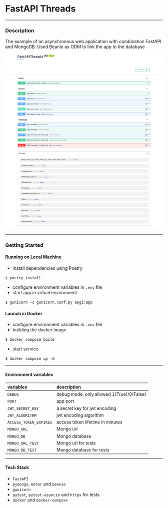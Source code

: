 # FastAPI Threads

___

### Description

The example of an asynchronous web application with combination FastAPI and MongoDB. Used Beanie as ODM to link the app
to the database
![](img/docs.png)
___

### Getting Started

#### Running on Local Machine

+ install dependencies using Poetry

````
$ poetry install
````

+ configure environment variables in `.env` file
+ start app in virtual environment

````
$ gunicorn -c gunicorn.conf.py asgi:app
````

#### Launch in Docker

+ configure environment variables in `.env` file
+ building the docker image

````
$ docker compose build
````

+ start service

````
$ docker compose up -d
````

____

#### Environment variables

| variables              | description                               |
|:-----------------------|:------------------------------------------|
| `DEBUG`                | debug mode, only allowed 1(True)/0(False) |
| `PORT`                 | app port                                  |
| `JWT_SECRET_KEY`       | a secret key for jwt encoding             |
| `JWT_ALGORITHM`        | jwt encoding algorithm                    |
| `ACCESS_TOKEN_EXPIRES` | access token lifetime in minutes          |
| `MONGO_URL`            | Mongo url                                 |
| `MONGO_DB`             | Mongo database                            |
| `MONGO_URL_TEST`       | Mongo url for tests                       |
| `MONGO_DB_TEST`        | Mango database for tests                  |

____

#### Tech Stack

+ `FastAPI`
+ `pymongo`, `motor` and `beanie`
+ `gunicorn`
+ `pytest`, `pytest-asyncio` and `httpx` for tests
+ `docker` and `docker-compose`